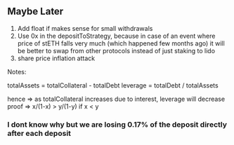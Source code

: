 ## Maybe Later

1. Add float if makes sense for small withdrawals
2. Use 0x in the depositToStrategy, because in case of an event
   where price of stETH falls very much (which happened few months ago) it will
   be better to swap from other protocols instead of just staking to lido
3. share price inflation attack

Notes:

totalAssets = totalCollateral - totalDebt
leverage = totalDebt / totalAssets

hence => as totalCollateral increases due to interest, leverage will decrease
proof => x/(1-x) > y/(1-y) if x < y

### I dont know why but we are losing 0.17% of the deposit directly after each deposit

